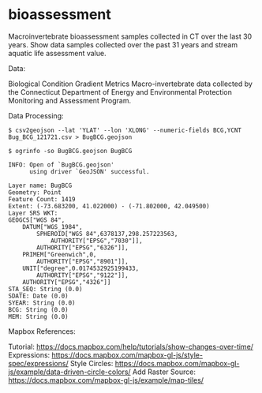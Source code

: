 # bioassessment
Macroinvertebrate bioassessment samples collected in CT over the last 30 years.
Show data samples collected over the past 31 years and stream aquatic life assessment value.

Data:

Biological Condition Gradient Metrics Macro-invertebrate data collected by the Connecticut Department of Energy and Environmental Protection Monitoring and Assessment Program.

Data Processing:

```command
$ csv2geojson --lat 'YLAT' --lon 'XLONG' --numeric-fields BCG,YCNT Bug_BCG_121721.csv > BugBCG.geojson

$ ogrinfo -so BugBCG.geojson BugBCG

INFO: Open of `BugBCG.geojson'
      using driver `GeoJSON' successful.

Layer name: BugBCG
Geometry: Point
Feature Count: 1419
Extent: (-73.683200, 41.022000) - (-71.802000, 42.049500)
Layer SRS WKT:
GEOGCS["WGS 84",
    DATUM["WGS_1984",
        SPHEROID["WGS 84",6378137,298.257223563,
            AUTHORITY["EPSG","7030"]],
        AUTHORITY["EPSG","6326"]],
    PRIMEM["Greenwich",0,
        AUTHORITY["EPSG","8901"]],
    UNIT["degree",0.0174532925199433,
        AUTHORITY["EPSG","9122"]],
    AUTHORITY["EPSG","4326"]]
STA_SEQ: String (0.0)
SDATE: Date (0.0)
SYEAR: String (0.0)
BCG: String (0.0)
MEM: String (0.0)

```

Mapbox References:

Tutorial:  https://docs.mapbox.com/help/tutorials/show-changes-over-time/
Expressions: https://docs.mapbox.com/mapbox-gl-js/style-spec/expressions/
Style Circles:  https://docs.mapbox.com/mapbox-gl-js/example/data-driven-circle-colors/
Add Raster Source:  https://docs.mapbox.com/mapbox-gl-js/example/map-tiles/
